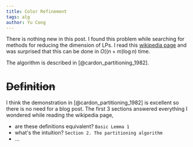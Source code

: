```yaml
---
title: Color Refinement
tags: alg
author: Yu Cong
---
```


There is nothing new in this post. I found this problem while searching for methods for reducing the dimension of LPs. I read this [wikipedia page](https://en.wikipedia.org/wiki/Colour_refinement_algorithm) and was surprised that this can be done in $O((n+m)\log n)$ time.

The algorithm is described in [@cardon_partitioning_1982].


# ~~Definition~~

I think the demonstration in [@cardon_partitioning_1982] is excellent so there is no need for a blog post. The first 3 sections answered everything I wondered while reading the wikipedia page,

- are these definitions equivalent? `Basic Lemma 1`
- what's the intuition? `Section 2. The partitioning algorithm`
- ...